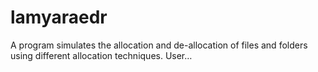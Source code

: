 # lamyaraedr
A program simulates the allocation and de-allocation of files and folders using different allocation techniques. User…
